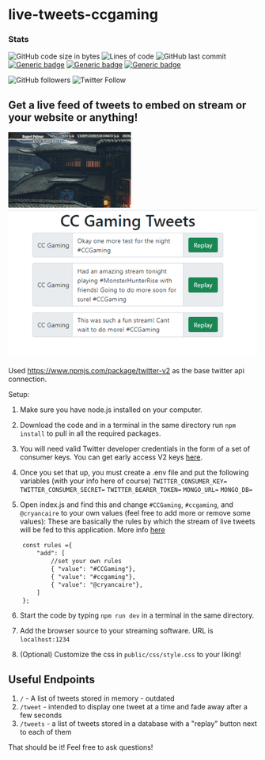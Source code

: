 # live-tweets-ccgaming

### Stats
![GitHub code size in bytes](https://img.shields.io/github/languages/code-size/cryancaire/live-tweets-ccgaming?style=plastic)
![Lines of code](https://img.shields.io/tokei/lines/github/cryancaire/live-tweets-ccgaming?style=plastic)
![GitHub last commit](https://img.shields.io/github/last-commit/cryancaire/live-tweets-ccgaming?style=plastic)
[![Generic badge](https://img.shields.io/badge/Language-Javascript-yellow.svg?syle=plastic)](https://shields.io/)
[![Generic badge](https://img.shields.io/badge/Language-CSS-blue.svg?syle=plastic)](https://shields.io/)
[![Generic badge](https://img.shields.io/badge/Language-HTML-orange.svg?syle=plastic)](https://shields.io/)

![GitHub followers](https://img.shields.io/github/followers/cryancaire?style=social)
![Twitter Follow](https://img.shields.io/twitter/follow/cryancaire?style=social)

## Get a live feed of tweets to embed on stream or your website or anything!

![Example Image](/images/tweet_popup.gif)
![Example Image](/images/listoftweets.png)

Used https://www.npmjs.com/package/twitter-v2 as the base twitter api connection.

Setup:

1. Make sure you have node.js installed on your computer.

2. Download the code and in a terminal in the same directory run `npm install` to pull in all the required packages.

3. You will need valid Twitter developer credentials in the form of a set of consumer keys. You can get early access V2 keys [here](https://developer.twitter.com/en/apply-for-access).

4. Once you set that up, you must create a .env file and put the following variables (with your info here of course)
`TWITTER_CONSUMER_KEY=`
`TWITTER_CONSUMER_SECRET=`
`TWITTER_BEARER_TOKEN=`
`MONGO_URL=`
`MONGO_DB=`

5. Open index.js and find this and change `#CCGaming`, `#ccgaming`, and `@cryancaire` to your own values (feel free to add more or remove some values):
These are basically the rules by which the stream of live tweets will be fed to this application. More info [here](https://developer.twitter.com/en/docs/tutorials/stream-tweets-in-real-time)
```
    const rules ={
        "add": [
            //set your own rules
            { "value": "#CCGaming"},
            { "value": "#ccgaming"},
            { "value": "@cryancaire"},
        ]
    };
```

6. Start the code by typing `npm run dev` in a terminal in the same directory.

7. Add the browser source to your streaming software. URL is `localhost:1234`

8. (Optional) Customize the css in `public/css/style.css` to your liking!

## Useful Endpoints

1. `/` - A list of tweets stored in memory - outdated
2. `/tweet` - intended to display one tweet at a time and fade away after a few seconds
3. `/tweets` - a list of tweets stored in a database with a "replay" button next to each of them

That should be it! Feel free to ask questions!
